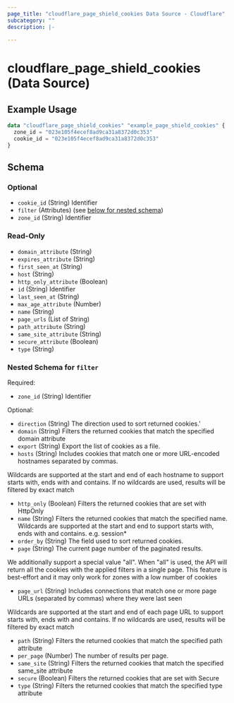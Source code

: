 ```yaml
---
page_title: "cloudflare_page_shield_cookies Data Source - Cloudflare"
subcategory: ""
description: |-
  
---
```


# cloudflare_page_shield_cookies (Data Source)



## Example Usage

```terraform
data "cloudflare_page_shield_cookies" "example_page_shield_cookies" {
  zone_id = "023e105f4ecef8ad9ca31a8372d0c353"
  cookie_id = "023e105f4ecef8ad9ca31a8372d0c353"
}
```

<!-- schema generated by tfplugindocs -->
## Schema

### Optional

- `cookie_id` (String) Identifier
- `filter` (Attributes) (see [below for nested schema](#nestedatt--filter))
- `zone_id` (String) Identifier

### Read-Only

- `domain_attribute` (String)
- `expires_attribute` (String)
- `first_seen_at` (String)
- `host` (String)
- `http_only_attribute` (Boolean)
- `id` (String) Identifier
- `last_seen_at` (String)
- `max_age_attribute` (Number)
- `name` (String)
- `page_urls` (List of String)
- `path_attribute` (String)
- `same_site_attribute` (String)
- `secure_attribute` (Boolean)
- `type` (String)

<a id="nestedatt--filter"></a>
### Nested Schema for `filter`

Required:

- `zone_id` (String) Identifier

Optional:

- `direction` (String) The direction used to sort returned cookies.'
- `domain` (String) Filters the returned cookies that match the specified domain attribute
- `export` (String) Export the list of cookies as a file.
- `hosts` (String) Includes cookies that match one or more URL-encoded hostnames separated by commas.

Wildcards are supported at the start and end of each hostname to support starts with, ends with
and contains. If no wildcards are used, results will be filtered by exact match
- `http_only` (Boolean) Filters the returned cookies that are set with HttpOnly
- `name` (String) Filters the returned cookies that match the specified name.
Wildcards are supported at the start and end to support starts with, ends with
and contains. e.g. session*
- `order_by` (String) The field used to sort returned cookies.
- `page` (String) The current page number of the paginated results.

We additionally support a special value "all". When "all" is used, the API will return all the cookies
with the applied filters in a single page. This feature is best-effort and it may only work for zones with 
a low number of cookies
- `page_url` (String) Includes connections that match one or more page URLs (separated by commas) where they were last seen

Wildcards are supported at the start and end of each page URL to support starts with, ends with
and contains. If no wildcards are used, results will be filtered by exact match
- `path` (String) Filters the returned cookies that match the specified path attribute
- `per_page` (Number) The number of results per page.
- `same_site` (String) Filters the returned cookies that match the specified same_site attribute
- `secure` (Boolean) Filters the returned cookies that are set with Secure
- `type` (String) Filters the returned cookies that match the specified type attribute


